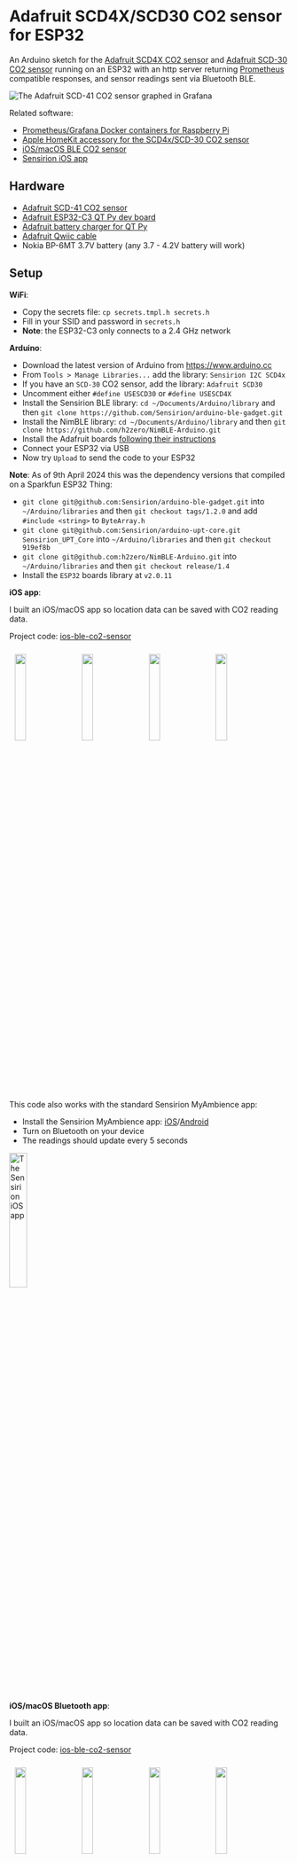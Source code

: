 # Adafruit SCD4X/SCD30 CO2 sensor for ESP32

An Arduino sketch for the [Adafruit SCD4X CO2 sensor](https://github.com/adafruit/Adafruit_CircuitPython_SCD4X) and [Adafruit SCD-30 CO2 sensor](https://github.com/adafruit/Adafruit_SCD30) running on an ESP32 with an http server returning [Prometheus](https://prometheus.io) compatible responses, and sensor readings sent via Bluetooth BLE.

![The Adafruit SCD-41 CO2 sensor graphed in Grafana](scd-41-co2-temperature-humidity.png)

Related software:

* [Prometheus/Grafana Docker containers for Raspberry Pi](https://github.com/sighmon/prometheus-grafana-raspberry-pi)
* [Apple HomeKit accessory for the SCD4x/SCD-30 CO2 sensor](https://github.com/sighmon/homekit-scd4x)
* [iOS/macOS BLE CO2 sensor](https://github.com/sighmon/ios-ble-co2-sensor)
* [Sensirion iOS app](https://apps.apple.com/ch/app/sensirion-myambience-co2/id1529131572)

## Hardware

* [Adafruit SCD-41 CO2 sensor](https://www.adafruit.com/product/5190)
* [Adafruit ESP32-C3 QT Py dev board](https://www.adafruit.com/product/5405)
* [Adafruit battery charger for QT Py](https://www.adafruit.com/product/5397)
* [Adafruit Qwiic cable](https://www.adafruit.com/product/4399)
* Nokia BP-6MT 3.7V battery (any 3.7 - 4.2V battery will work)

## Setup

**WiFi**:

* Copy the secrets file: `cp secrets.tmpl.h secrets.h`
* Fill in your SSID and password in `secrets.h`
* **Note**: the ESP32-C3 only connects to a 2.4 GHz network

**Arduino**:

* Download the latest version of Arduino from https://www.arduino.cc
* From `Tools > Manage Libraries...` add the library: `Sensirion I2C SCD4x`
* If you have an `SCD-30` CO2 sensor, add the library: `Adafruit SCD30`
* Uncomment either `#define USESCD30` or `#define USESCD4X`
* Install the Sensirion BLE library: `cd ~/Documents/Arduino/library` and then `git clone https://github.com/Sensirion/arduino-ble-gadget.git`
* Install the NimBLE library: `cd ~/Documents/Arduino/library` and then `git clone https://github.com/h2zero/NimBLE-Arduino.git`
* Install the Adafruit boards [following their instructions](https://learn.adafruit.com/adafruit-qt-py-esp32-c3-wifi-dev-board/arduino-ide-setup)
* Connect your ESP32 via USB
* Now try `Upload` to send the code to your ESP32

**Note**: As of 9th April 2024 this was the dependency versions that compiled on a Sparkfun ESP32 Thing:

* `git clone git@github.com:Sensirion/arduino-ble-gadget.git` into `~/Arduino/libraries` and then `git checkout tags/1.2.0` and add `#include <string>` to `ByteArray.h`
* `git clone git@github.com:Sensirion/arduino-upt-core.git Sensirion_UPT_Core` into `~/Arduino/libraries` and then `git checkout 919ef8b`
* `git clone git@github.com:h2zero/NimBLE-Arduino.git` into `~/Arduino/libraries` and then `git checkout release/1.4`
* Install the `ESP32` boards library at `v2.0.11`

**iOS app**:

I built an iOS/macOS app so location data can be saved with CO2 reading data.

Project code: [ios-ble-co2-sensor](https://github.com/sighmon/ios-ble-co2-sensor)

<img src="https://github.com/sighmon/ios-ble-co2-sensor/raw/main/co2-sensor-ios-green.png" width="20%" style="padding: 10px;"><img src="https://github.com/sighmon/ios-ble-co2-sensor/raw/main/co2-sensor-ios-yellow.png" width="20%" style="padding: 10px;"><img src="https://github.com/sighmon/ios-ble-co2-sensor/raw/main/co2-sensor-ios-orange.png" width="20%" style="padding: 10px;"><img src="https://github.com/sighmon/ios-ble-co2-sensor/raw/main/co2-sensor-ios-archive-detail.png" width="20%" style="padding: 10px;">

This code also works with the standard Sensirion MyAmbience app:

* Install the Sensirion MyAmbience app: [iOS](https://apps.apple.com/ch/app/sensirion-myambience-co2/id1529131572)/[Android](https://play.google.com/store/apps/details?id=com.sensirion.myam)
* Turn on Bluetooth on your device
* The readings should update every 5 seconds

<img src="sensirion-ios-app.png" alt="The Sensirion iOS app" width="25%"/>

**iOS/macOS Bluetooth app**:

I built an iOS/macOS app so location data can be saved with CO2 reading data.

Project code: [ios-ble-co2-sensor](https://github.com/sighmon/ios-ble-co2-sensor)

<img src="https://github.com/sighmon/ios-ble-co2-sensor/raw/main/co2-sensor-ios-green.png" width="20%" style="padding: 10px;"><img src="https://github.com/sighmon/ios-ble-co2-sensor/raw/main/co2-sensor-ios-yellow.png" width="20%" style="padding: 10px;"><img src="https://github.com/sighmon/ios-ble-co2-sensor/raw/main/co2-sensor-ios-orange.png" width="20%" style="padding: 10px;"><img src="https://github.com/sighmon/ios-ble-co2-sensor/raw/main/co2-sensor-ios-archive-detail.png" width="20%" style="padding: 10px;">

This code also works with the standard Sensirion MyAmbience app:

* Install the Sensirion MyAmbience app: [iOS](https://apps.apple.com/ch/app/sensirion-myambience-co2/id1529131572)/[Android](https://play.google.com/store/apps/details?id=com.sensirion.myam)
* Turn on Bluetooth on your device
* The readings should update every 5 seconds

## Serial monitor

If you open the Arduino serial monitor you'll see:

* The WiFi output as it attempts to connect to your WiFi network
* The SCD4X/SCD-30 CO2 readings

## LEDs

While starting up the LED will light up in this sequence

* Red blink - setup is starting
* Blue slow blink - trying to connect to WiFi
* Green blink - connected

While running:

* Green pulse for an http request
* Blue pulse for a BLE reading sent

## http response

Once your ESP32 has connected to your SSID, it will respond over port 80 with a [Prometheus](https://prometheus.io) response. e.g. `curl 192.168.1.100:80/metrics`

```bash
# HELP ambient_temperature Ambient temperature
# TYPE ambient_temperature gauge
ambient_temperature 19.95
# HELP ambient_humidity Ambient humidity
# TYPE ambient_humidity gauge
ambient_humidity 59.20
# HELP co2 CO2
# TYPE co2 gauge
co2 1333
# HELP battery_voltage Battery voltage
# TYPE battery_voltage gauge
battery_voltage 3.15
```

My ESP32-C3 with the SCD-41 CO2 sensor running off of an old Nokia BP-6MT battery.

![My ESP32-C3 with the SCD-41 CO2 sensor running off of an old Nokia BP-6MT battery](scd4x-esp32-c3.jpg)

## Thanks

Shoutout to [Core Electronics](https://core-electronics.com.au) for being so fast with their delivery of the [Adafruit SCD-41](https://core-electronics.com.au/adafruit-scd-41-ndir-co2-temperature-and-humidity-sensor-stemma-qt-qwiic.html).

## Licenses

* My code: MIT License
* ESP32 example code `SimpleWiFiServer` by Jan Hendrik Berlin
* Sensirion I2C SCD4X example code `exampleUsage` license:

Copyright (c) 2021, Sensirion AG
All rights reserved.

Redistribution and use in source and binary forms, with or without
modification, are permitted provided that the following conditions are met:

* Redistributions of source code must retain the above copyright notice, this list of conditions and the following disclaimer.
* Redistributions in binary form must reproduce the above copyright notice, this list of conditions and the following disclaimer in the documentation and/or other materials provided with the distribution.
* Neither the name of Sensirion AG nor the names of its contributors may be used to endorse or promote products derived from this software without specific prior written permission.

THIS SOFTWARE IS PROVIDED BY THE COPYRIGHT HOLDERS AND CONTRIBUTORS "AS IS"
AND ANY EXPRESS OR IMPLIED WARRANTIES, INCLUDING, BUT NOT LIMITED TO, THE
IMPLIED WARRANTIES OF MERCHANTABILITY AND FITNESS FOR A PARTICULAR PURPOSE
ARE DISCLAIMED. IN NO EVENT SHALL THE COPYRIGHT HOLDER OR CONTRIBUTORS BE
LIABLE FOR ANY DIRECT, INDIRECT, INCIDENTAL, SPECIAL, EXEMPLARY, OR
CONSEQUENTIAL DAMAGES (INCLUDING, BUT NOT LIMITED TO, PROCUREMENT OF
SUBSTITUTE GOODS OR SERVICES; LOSS OF USE, DATA, OR PROFITS; OR BUSINESS
INTERRUPTION) HOWEVER CAUSED AND ON ANY THEORY OF LIABILITY, WHETHER IN
CONTRACT, STRICT LIABILITY, OR TORT (INCLUDING NEGLIGENCE OR OTHERWISE)
ARISING IN ANY WAY OUT OF THE USE OF THIS SOFTWARE, EVEN IF ADVISED OF THE
POSSIBILITY OF SUCH DAMAGE.
